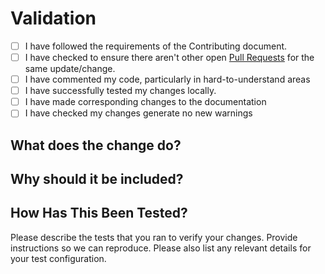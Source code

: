 # Validation

- [ ] I have followed the requirements of the Contributing document.
- [ ] I have checked to ensure there aren't other open [Pull Requests](../../pulls) for the same update/change.
- [ ] I have commented my code, particularly in hard-to-understand areas
- [ ] I have successfully tested my changes locally.
- [ ] I have made corresponding changes to the documentation
- [ ] I have checked my changes generate no new warnings

## What does the change do?

<!-- Explain your change in full -->

## Why should it be included?

<!-- Justification for inclusion -->

## How Has This Been Tested?

Please describe the tests that you ran to verify your changes. Provide instructions so we can reproduce. Please also list any relevant details for your test configuration.
